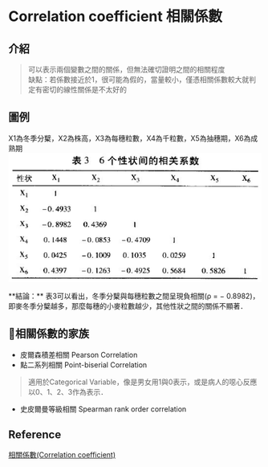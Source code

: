 # Correlation coefficient 相關係數
## 介紹
> 可以表示兩個變數之間的關係，但無法確切證明之間的相關程度
> <br>缺點：若係數接近於1，很可能為假的，當量較小，僅憑相關係數較大就判定有密切的線性關係是不太好的

## 圖例
X1為冬季分櫱，X2為株高，X3為每穗粒數，X4為千粒數，X5為抽穗期，X6為成熟期
<br><img src="Pic3-6.jpg">
<p>**結論：** 表3可以看出，冬季分櫱與每穗粒數之間呈現負相關(ρ = − 0.8982)，即麥冬季分櫱越多，那麼每穗的小麥粒數越少，其他性狀之間的關係不顯著．


## 相關係數的家族
* 皮爾森積差相關 Pearson Correlation
* 點二系列相關 Point-biserial Correlation
> 適用於Categorical Variable，像是男女用1與0表示，或是病人的噁心反應以0、1、2、3作為表示．
* 史皮爾曼等級相關 Spearman rank order correlation

## Reference
[相關係數(Correlation coefficient)](https://wiki.mbalib.com/zh-tw/相关系数)
